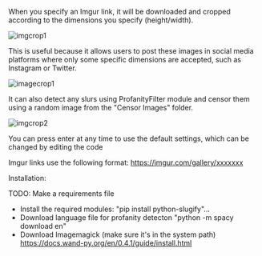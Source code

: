 When you specify an Imgur link, it will be downloaded and cropped according to the dimensions you specify (height/width).

![imgcrop1](https://user-images.githubusercontent.com/92279236/137273810-5c9a823e-4dea-4394-bc76-3f394b65a041.png)

This is useful because it allows users to post these images in social media platforms where only some specific dimensions are accepted, such as Instagram or Twitter.

![imagecrop1](https://user-images.githubusercontent.com/92279236/137273616-62f2637d-574f-4a04-aad0-972f384e4d8b.png)

It can also detect any slurs using ProfanityFilter module and censor them using a random image from the "Censor Images" folder.

![imgcrop2](https://user-images.githubusercontent.com/92279236/137273917-c7eda3d5-2f10-4154-a91e-1f3f2db1a8b8.png)

You can press enter at any time to use the default settings, which can be changed by editing the code

Imgur links use the following format: https://imgur.com/gallery/xxxxxxx


Installation:

TODO: Make a requirements file

- Install the required modules: "pip install python-slugify"... 
- Download language file for profanity detecton "python -m spacy download en"
- Download Imagemagick (make sure it's in the system path) https://docs.wand-py.org/en/0.4.1/guide/install.html
